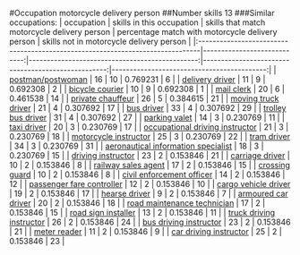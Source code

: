 #Occupation motorcycle delivery person
##Number skills 13
###Similar occupations:
| occupation                                                                    |   skills in this occupation |   skills that match motorcycle delivery person |   percentage match with motorcycle delivery person |   skills not in motorcycle delivery person |
|:------------------------------------------------------------------------------|----------------------------:|-----------------------------------------------:|---------------------------------------------------:|-------------------------------------------:|
| [postman/postwoman](postman-postwoman.md)                                     |                          16 |                                             10 |                                           0.769231 |                                          6 |
| [delivery driver](delivery_driver.md)                                         |                          11 |                                              9 |                                           0.692308 |                                          2 |
| [bicycle courier](bicycle_courier.md)                                         |                          10 |                                              9 |                                           0.692308 |                                          1 |
| [mail clerk](mail_clerk.md)                                                   |                          20 |                                              6 |                                           0.461538 |                                         14 |
| [private chauffeur](private_chauffeur.md)                                     |                          26 |                                              5 |                                           0.384615 |                                         21 |
| [moving truck driver](moving_truck_driver.md)                                 |                          21 |                                              4 |                                           0.307692 |                                         17 |
| [bus driver](bus_driver.md)                                                   |                          33 |                                              4 |                                           0.307692 |                                         29 |
| [trolley bus driver](trolley_bus_driver.md)                                   |                          31 |                                              4 |                                           0.307692 |                                         27 |
| [parking valet](parking_valet.md)                                             |                          14 |                                              3 |                                           0.230769 |                                         11 |
| [taxi driver](taxi_driver.md)                                                 |                          20 |                                              3 |                                           0.230769 |                                         17 |
| [occupational driving instructor](occupational_driving_instructor.md)         |                          21 |                                              3 |                                           0.230769 |                                         18 |
| [motorcycle instructor](motorcycle_instructor.md)                             |                          25 |                                              3 |                                           0.230769 |                                         22 |
| [tram driver](tram_driver.md)                                                 |                          34 |                                              3 |                                           0.230769 |                                         31 |
| [aeronautical information specialist](aeronautical_information_specialist.md) |                          18 |                                              3 |                                           0.230769 |                                         15 |
| [driving instructor](driving_instructor.md)                                   |                          23 |                                              2 |                                           0.153846 |                                         21 |
| [carriage driver](carriage_driver.md)                                         |                          10 |                                              2 |                                           0.153846 |                                          8 |
| [railway sales agent](railway_sales_agent.md)                                 |                          17 |                                              2 |                                           0.153846 |                                         15 |
| [crossing guard](crossing_guard.md)                                           |                          10 |                                              2 |                                           0.153846 |                                          8 |
| [civil enforcement officer](civil_enforcement_officer.md)                     |                          14 |                                              2 |                                           0.153846 |                                         12 |
| [passenger fare controller](passenger_fare_controller.md)                     |                          12 |                                              2 |                                           0.153846 |                                         10 |
| [cargo vehicle driver](cargo_vehicle_driver.md)                               |                          19 |                                              2 |                                           0.153846 |                                         17 |
| [hearse driver](hearse_driver.md)                                             |                           9 |                                              2 |                                           0.153846 |                                          7 |
| [armoured car driver](armoured_car_driver.md)                                 |                          20 |                                              2 |                                           0.153846 |                                         18 |
| [road maintenance technician](road_maintenance_technician.md)                 |                          17 |                                              2 |                                           0.153846 |                                         15 |
| [road sign installer](road_sign_installer.md)                                 |                          13 |                                              2 |                                           0.153846 |                                         11 |
| [truck driving instructor](truck_driving_instructor.md)                       |                          26 |                                              2 |                                           0.153846 |                                         24 |
| [bus driving instructor](bus_driving_instructor.md)                           |                          23 |                                              2 |                                           0.153846 |                                         21 |
| [meter reader](meter_reader.md)                                               |                          11 |                                              2 |                                           0.153846 |                                          9 |
| [car driving instructor](car_driving_instructor.md)                           |                          25 |                                              2 |                                           0.153846 |                                         23 |
